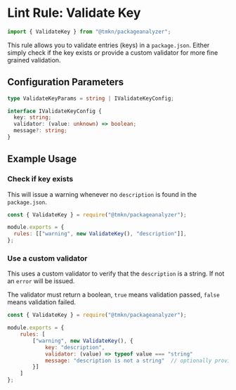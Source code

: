 # Lint Rule: Validate Key

```javascript
import { ValidateKey } from "@tmkn/packageanalyzer";
```

This rule allows you to validate entries (keys) in a `package.json`. Either simply check if the key exists or provide a custom validator for more fine grained validation.

## Configuration Parameters

```typescript
type ValidateKeyParams = string | IValidateKeyConfig;

interface IValidateKeyConfig {
  key: string;
  validator: (value: unknown) => boolean;
  message?: string;
}
```

## Example Usage

### Check if key exists

This will issue a warning whenever no `description` is found in the `package.json`.

```javascript title="lintConfig.js"
const { ValidateKey } = require("@tmkn/packageanalyzer");

module.exports = {
  rules: [["warning", new ValidateKey(), "description"]],
};
```

### Use a custom validator

This uses a custom validator to verify that the `description` is a string. If not an `error` will be issued.

The validator must return a boolean, `true` means validation passed, `false` means validation failed.

```javascript title="lintConfig.js"
const { ValidateKey } = require("@tmkn/packageanalyzer");

module.exports = {
    rules: [
        ["warning", new ValidateKey(), {
            key: "description",
            validator: (value) => typeof value === "string"
            message: "description is not a string"  // optionally provide a custom error message
        }]
    ]
};

```
